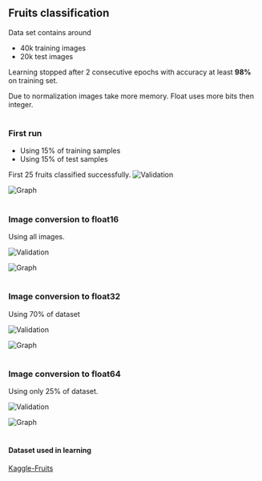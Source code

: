 ## Fruits classification
Data set contains around
* 40k training images
* 20k test images

Learning stopped after 2 consecutive epochs with accuracy at least **98%** on training set.

Due to normalization images take more memory. Float uses more bits then integer.

#
### First run

* Using 15% of training samples
* Using 15% of test samples

First 25 fruits classified successfully.
![Validation](./last-validation.png)

![Graph](./Classification-of-120-fruits.png)

#
### Image conversion to float16
Using all images.

![Validation](./fruits-120-all_fruits_float16-with-98stop-1586819948-validation_example.png)

![Graph](./fruits-120-all_fruits_float16-with-98stop-1586819948-graph.png)

#
### Image conversion to float32
Using 70% of dataset

![Validation](./fruits-120-70%25_fruits_float32-with-98stop-1586820339-validation_example.png)

![Graph](./fruits-120-70%25_fruits_float32-with-98stop-1586820339-graph.png)

#
### Image conversion to float64
Using only 25% of dataset.

![Validation](./fruits-120-25%25_fruits_float64-with-98stop-1586820895-validation_example.png)

![Graph](./fruits-120-25%25_fruits_float64-with-98stop-1586820895-graph.png)

#
#### Dataset used in learning
[Kaggle-Fruits](https://www.kaggle.com/moltean/fruits)
